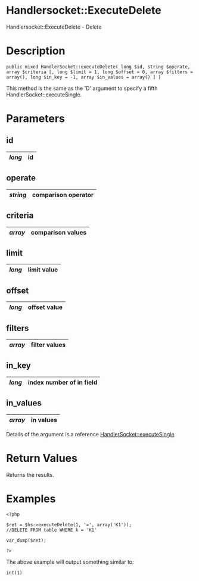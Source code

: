 # Handlersocket::ExecuteDelete #

Handlersocket::ExecuteDelete - Delete

# Description #

```
public mixed HandlerSocket::executeDelete( long $id, string $operate, array $criteria [, long $limit = 1, long $offset = 0, array $filters = array(), long $in_key = -1, array $in_values = array() ] )
```

This method is the same as the 'D' argument to specify a fifth HandlerSocket::executeSingle.

# Parameters #
## id ##
| _long_ | id |
|:-------|:---|

## operate ##
| _string_ | comparison operator |
|:---------|:--------------------|

## criteria ##
| _array_ | comparison values |
|:--------|:------------------|

## limit ##
| _long_ | limit value |
|:-------|:------------|

## offset ##
| _long_ | offset value |
|:-------|:-------------|

## filters ##
| _array_ | filter values |
|:--------|:--------------|

## in\_key ##
| _long_ | index number of in field |
|:-------|:-------------------------|

## in\_values ##
| _array_ | in values |
|:--------|:----------|

Details of the argument is a reference [HandlerSocket::executeSingle](http://code.google.com/p/php-handlersocket/wiki/HandlerSocketExecuteSingle).

# Return Values #

Returns the results.

# Examples #

```
<?php

$ret = $hs->executeDelete(1, '=', array('K1'));
//DELETE FROM table WHERE k = 'K1'

var_dump($ret);

?>
```

The above example will output something similar to:

```
int(1)
```